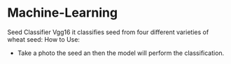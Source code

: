 # Machine-Learning
Seed Classifier Vgg16 it classifies seed from four different varieties of wheat seed: How to Use: 
- Take a photo the seed an then the model will perform the classification.

